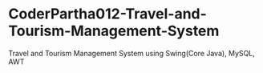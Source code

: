 # CoderPartha012-Travel-and-Tourism-Management-System
Travel and Tourism Management System using Swing(Core Java), MySQL, AWT
